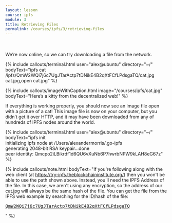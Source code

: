 ```yaml
---
layout: lesson
course: ipfs
module: 3
title: Retrieving Files
permalink: /courses/ipfs/3/retrieving-files
---
```

<br>
<br>
<span class="openingParagraph">
We’re now online, so we can try downloading a file from the network.</span>

{% include callouts/terminal.html
	user="alex@ubuntu"
	directory="~/"
	bodyText="ipfs cat /ipfs/QmW2WQi7j6c7UgJTarActp7tDNikE4B2qXtFCfLPdsgaTQ/cat.jpg <br>cat.jpg,open cat.jpg"
%}      

{% include callouts/imageWithCaption.html
	image="/courses/ipfs/cat.jpg"
	bodyText="Here’s a kitty from the decentralized web!"
%}

If everything is working properly, you should now see an image file open with a picture of a cat! This image file is now on your computer, but you didn’t get it over HTTP, and it may have been downloaded from any of hundreds of IPFS nodes around the world.


{% include callouts/terminal.html
	user="alex@ubuntu"
	directory="~/"
	bodyText="ipfs init<br>initializing ipfs node at /Users/alexandermorris/.go-ipfs<br>generating 2048-bit RSA keypair...done<br>peer identity: Qmcpo2iLBikrdf1d6QU6vXuNb6P7hwrbNPW9kLAH8eG67z"
%}      

{% include callouts/note.html
	bodyText="If you're following along with the web client (at <a href='https://try-ipfs.theblockchaininstitute.org/'>https://try-ipfs.theblockchaininstitute.org/</a>) then you won't be able to use the path shown above. Instead, you'll need the IPFS Address of the file. In this case, we aren't using any encryption, so the address of our cat.jpg will always be the same hash of the file. You can get the file from the IPFS web example by searching for the ID/hash of the file: <a href='https://try-ipfs.theblockchaininstitute.org/?q=QmW2WQi7j6c7UgJTarActp7tDNikE4B2qXtFCfLPdsgaTQ'><pre>QmW2WQi7j6c7UgJTarActp7tDNikE4B2qXtFCfLPdsgaTQ</pre></a>"
%}
